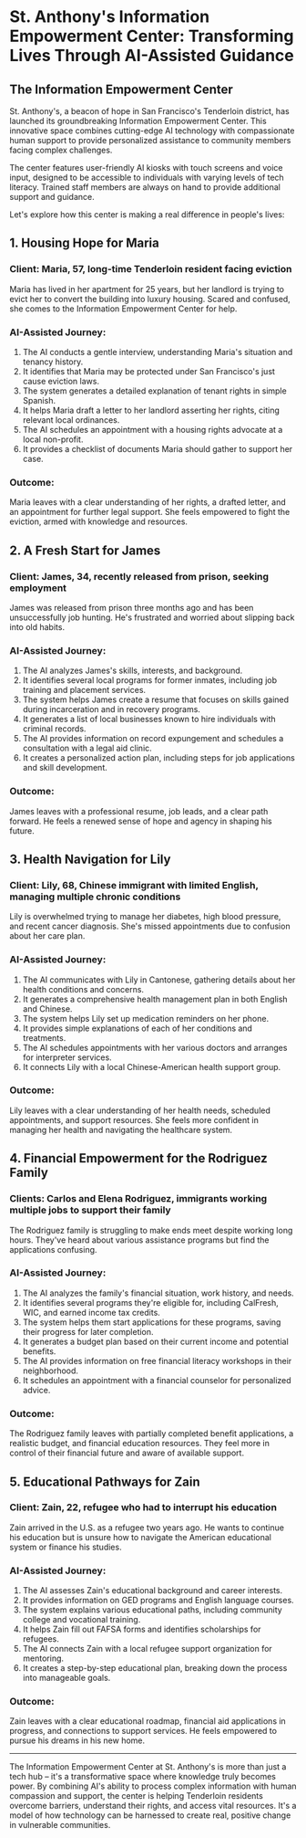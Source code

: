 # St. Anthony's Information Empowerment Center: Transforming Lives Through AI-Assisted Guidance

## The Information Empowerment Center

St. Anthony's, a beacon of hope in San Francisco's Tenderloin district, has launched its groundbreaking Information Empowerment Center. This innovative space combines cutting-edge AI technology with compassionate human support to provide personalized assistance to community members facing complex challenges.

The center features user-friendly AI kiosks with touch screens and voice input, designed to be accessible to individuals with varying levels of tech literacy. Trained staff members are always on hand to provide additional support and guidance.

Let's explore how this center is making a real difference in people's lives:

## 1. Housing Hope for Maria

### Client: Maria, 57, long-time Tenderloin resident facing eviction

Maria has lived in her apartment for 25 years, but her landlord is trying to evict her to convert the building into luxury housing. Scared and confused, she comes to the Information Empowerment Center for help.

### AI-Assisted Journey:
1. The AI conducts a gentle interview, understanding Maria's situation and tenancy history.
2. It identifies that Maria may be protected under San Francisco's just cause eviction laws.
3. The system generates a detailed explanation of tenant rights in simple Spanish.
4. It helps Maria draft a letter to her landlord asserting her rights, citing relevant local ordinances.
5. The AI schedules an appointment with a housing rights advocate at a local non-profit.
6. It provides a checklist of documents Maria should gather to support her case.

### Outcome:
Maria leaves with a clear understanding of her rights, a drafted letter, and an appointment for further legal support. She feels empowered to fight the eviction, armed with knowledge and resources.

## 2. A Fresh Start for James

### Client: James, 34, recently released from prison, seeking employment

James was released from prison three months ago and has been unsuccessfully job hunting. He's frustrated and worried about slipping back into old habits.

### AI-Assisted Journey:
1. The AI analyzes James's skills, interests, and background.
2. It identifies several local programs for former inmates, including job training and placement services.
3. The system helps James create a resume that focuses on skills gained during incarceration and in recovery programs.
4. It generates a list of local businesses known to hire individuals with criminal records.
5. The AI provides information on record expungement and schedules a consultation with a legal aid clinic.
6. It creates a personalized action plan, including steps for job applications and skill development.

### Outcome:
James leaves with a professional resume, job leads, and a clear path forward. He feels a renewed sense of hope and agency in shaping his future.

## 3. Health Navigation for Lily

### Client: Lily, 68, Chinese immigrant with limited English, managing multiple chronic conditions

Lily is overwhelmed trying to manage her diabetes, high blood pressure, and recent cancer diagnosis. She's missed appointments due to confusion about her care plan.

### AI-Assisted Journey:
1. The AI communicates with Lily in Cantonese, gathering details about her health conditions and concerns.
2. It generates a comprehensive health management plan in both English and Chinese.
3. The system helps Lily set up medication reminders on her phone.
4. It provides simple explanations of each of her conditions and treatments.
5. The AI schedules appointments with her various doctors and arranges for interpreter services.
6. It connects Lily with a local Chinese-American health support group.

### Outcome:
Lily leaves with a clear understanding of her health needs, scheduled appointments, and support resources. She feels more confident in managing her health and navigating the healthcare system.

## 4. Financial Empowerment for the Rodriguez Family

### Clients: Carlos and Elena Rodriguez, immigrants working multiple jobs to support their family

The Rodriguez family is struggling to make ends meet despite working long hours. They've heard about various assistance programs but find the applications confusing.

### AI-Assisted Journey:
1. The AI analyzes the family's financial situation, work history, and needs.
2. It identifies several programs they're eligible for, including CalFresh, WIC, and earned income tax credits.
3. The system helps them start applications for these programs, saving their progress for later completion.
4. It generates a budget plan based on their current income and potential benefits.
5. The AI provides information on free financial literacy workshops in their neighborhood.
6. It schedules an appointment with a financial counselor for personalized advice.

### Outcome:
The Rodriguez family leaves with partially completed benefit applications, a realistic budget, and financial education resources. They feel more in control of their financial future and aware of available support.

## 5. Educational Pathways for Zain

### Client: Zain, 22, refugee who had to interrupt his education

Zain arrived in the U.S. as a refugee two years ago. He wants to continue his education but is unsure how to navigate the American educational system or finance his studies.

### AI-Assisted Journey:
1. The AI assesses Zain's educational background and career interests.
2. It provides information on GED programs and English language courses.
3. The system explains various educational paths, including community college and vocational training.
4. It helps Zain fill out FAFSA forms and identifies scholarships for refugees.
5. The AI connects Zain with a local refugee support organization for mentoring.
6. It creates a step-by-step educational plan, breaking down the process into manageable goals.

### Outcome:
Zain leaves with a clear educational roadmap, financial aid applications in progress, and connections to support services. He feels empowered to pursue his dreams in his new home.

---

The Information Empowerment Center at St. Anthony's is more than just a tech hub – it's a transformative space where knowledge truly becomes power. By combining AI's ability to process complex information with human compassion and support, the center is helping Tenderloin residents overcome barriers, understand their rights, and access vital resources. It's a model of how technology can be harnessed to create real, positive change in vulnerable communities.